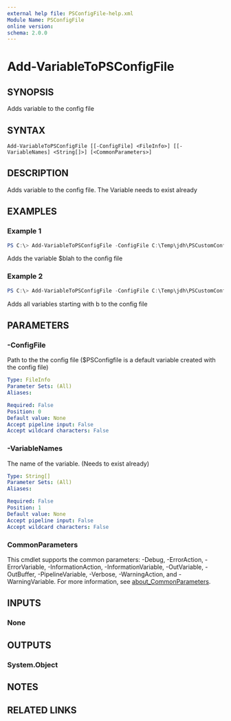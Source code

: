 ```yaml
---
external help file: PSConfigFile-help.xml
Module Name: PSConfigFile
online version:
schema: 2.0.0
---
```


# Add-VariableToPSConfigFile

## SYNOPSIS
Adds variable to the config file

## SYNTAX

```
Add-VariableToPSConfigFile [[-ConfigFile] <FileInfo>] [[-VariableNames] <String[]>] [<CommonParameters>]
```

## DESCRIPTION
Adds variable to the config file. The Variable needs to exist already

## EXAMPLES

### Example 1
```powershell
PS C:\> Add-VariableToPSConfigFile -ConfigFile C:\Temp\jdh\PSCustomConfig.json -VariableNames blah
```

Adds the variable $blah to the config file

### Example 2

```powershell
PS C:\> Add-VariableToPSConfigFile -ConfigFile C:\Temp\jdh\PSCustomConfig.json -VariableNames b*
```

Adds all variables starting with b to the config file

## PARAMETERS

### -ConfigFile
Path to the the config file ($PSConfigfile is a default variable created with the config file)

```yaml
Type: FileInfo
Parameter Sets: (All)
Aliases:

Required: False
Position: 0
Default value: None
Accept pipeline input: False
Accept wildcard characters: False
```

### -VariableNames
The name of the variable. (Needs to exist already)

```yaml
Type: String[]
Parameter Sets: (All)
Aliases:

Required: False
Position: 1
Default value: None
Accept pipeline input: False
Accept wildcard characters: False
```

### CommonParameters
This cmdlet supports the common parameters: -Debug, -ErrorAction, -ErrorVariable, -InformationAction, -InformationVariable, -OutVariable, -OutBuffer, -PipelineVariable, -Verbose, -WarningAction, and -WarningVariable. For more information, see [about_CommonParameters](http://go.microsoft.com/fwlink/?LinkID=113216).

## INPUTS

### None
## OUTPUTS

### System.Object
## NOTES

## RELATED LINKS

